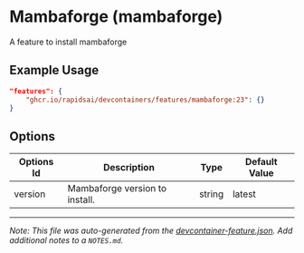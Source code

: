 
# Mambaforge (mambaforge)

A feature to install mambaforge

## Example Usage

```json
"features": {
    "ghcr.io/rapidsai/devcontainers/features/mambaforge:23": {}
}
```

## Options

| Options Id | Description | Type | Default Value |
|-----|-----|-----|-----|
| version | Mambaforge version to install. | string | latest |



---

_Note: This file was auto-generated from the [devcontainer-feature.json](https://github.com/rapidsai/devcontainers/blob/main/features/src/mambaforge/devcontainer-feature.json).  Add additional notes to a `NOTES.md`._
